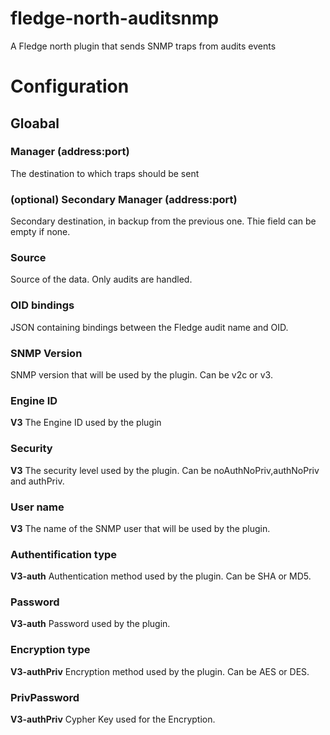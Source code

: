 # fledge-north-auditsnmp
A Fledge north plugin that sends SNMP traps from audits events

# Configuration
## Gloabal
### Manager (address:port)
The destination to which traps should be sent  

### (optional) Secondary Manager (address:port)
Secondary destination, in backup from the previous one. Thie field can be empty if none.

### Source
Source of the data. Only audits are handled.

### OID bindings
JSON containing bindings between the Fledge audit name and OID.

### SNMP Version
SNMP version that will be used by the plugin. Can be v2c or v3.

### Engine ID
**V3**
The Engine ID used by the plugin

### Security
**V3**
The security level used by the plugin. Can be noAuthNoPriv,authNoPriv and authPriv.

### User name
**V3**
The name of the SNMP user that will be used by the plugin.

### Authentification type
**V3-auth**
Authentication method used by the plugin. Can be SHA or MD5.

### Password
**V3-auth**
Password used by the plugin.

### Encryption type
**V3-authPriv**
Encryption method used by the plugin. Can be AES or DES.

### PrivPassword
**V3-authPriv**
Cypher Key used for the Encryption.
